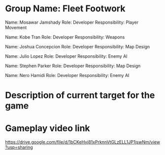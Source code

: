 # Group Name: Fleet Footwork

Name: Mosawar Jamshady
Role: Developer
Responsibility: Player Movement

Name:  Kobe Tran
Role: Developer
Responsibility: Weapons

Name: Joshua Concepcion
Role: Developer
Responsibility: Map Design 

Name: Julio Lopez
Role: Developer
Responsibility: Enemy AI

Name: Stephen Parker
Role: Developer
Responsibility: Map Design

Name: Nero Hamidi
Role: Developer
Responsibility: Enemy AI


# Description of current target for the game 

# Gameplay video link
https://drive.google.com/file/d/1bCKeHvj81xPrknnVtGLzELL1JP1jswNm/view?usp=sharing
